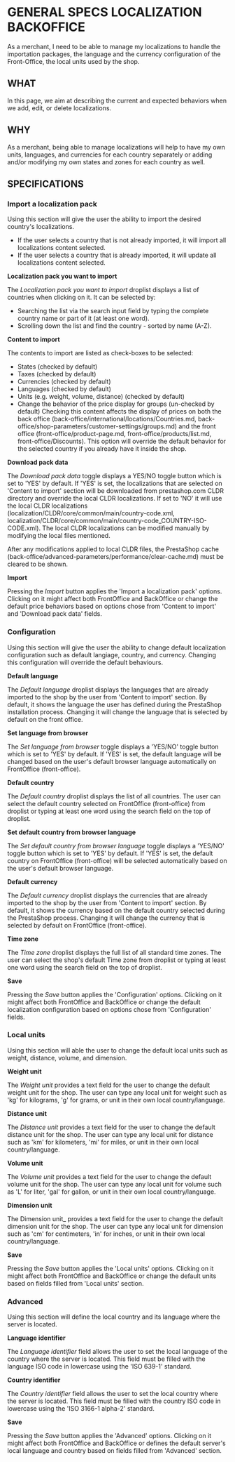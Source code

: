 # GENERAL SPECS LOCALIZATION BACKOFFICE

As a merchant, I need to be able to manage my localizations to handle the importation packages, the language and the currency configuration of the Front-Office, the local units used by the shop.

## WHAT

In this page, we aim at describing the current and expected behaviors when we add, edit, or delete localizations.

## WHY

As a merchant, being able to manage localizations will help to have my own units, languages, and currencies for each country separately or adding and/or modifying my own states and zones for each country as well.

## SPECIFICATIONS



### Import a localization pack

Using this section will give the user the ability to import the desired country's localizations.
- If the user selects a country that is not already imported, it will import all localizations content selected.
- If the user selects a country that is already imported, it will update all localizations content selected.

**Localization pack you want to import**

The _Localization pack you want to import_ droplist displays a list of countries when clicking on it. It can be selected by: 
- Searching the list via the search input field by typing the complete country name or part of it (at least one word).
- Scrolling down the list and find the country - sorted by name (A-Z).

**Content to import**

The contents to import are listed as check-boxes to be selected:
- States (checked by default)
- Taxes (checked by default)
- Currencies (checked by default)
- Languages (checked by default)
- Units (e.g. weight, volume, distance) (checked by default)
- Change the behavior of the price display for groups (un-checked by default)
Checking this content affects the display of prices on both the back office (back-office/international/locations/Countries.md, back-office/shop-parameters/customer-settings/groups.md) and the front office (front-office/product-page.md, front-office/products/list.md, front-office/Discounts). This option will override the default behavior for the selected country if you already have it inside the shop.

**Download pack data**

The _Download pack data_ toggle displays a YES/NO toggle button which is set to 'YES' by default. If 'YES' is set, the localizations that are selected on 'Content to import' section will be downloaded from prestashop.com CLDR directory and override the local CLDR localizations. If set to 'NO' it will use the local CLDR localizations (localization/CLDR/core/common/main/country-code.xml, localization/CLDR/core/common/main/country-code_COUNTRY-ISO-CODE.xml). The local CLDR localizations can be modified manually by modifying the local files mentioned.

After any modifications applied to local CLDR files, the PrestaShop cache (back-office/advanced-parameters/performance/clear-cache.md) must be cleared to be shown.

**Import**

Pressing the _Import_ button applies the 'Import a localization pack' options. Clicking on it might affect both FrontOffice and BackOffice or change the default price behaviors based on options chose from 'Content to import' and 'Download pack data' fields.

### Configuration

Using this section will give the user the ability to change default localization configuration such as default langiage, country, and currency. Changing this configuration will override the default behaviours.

**Default language**

The _Default language_ droplist displays the languages that are already imported to the shop by the user from 'Content to import' section. By default, it shows the language the user has defined during the PrestaShop installation process. Changing it will change the language that is selected by default on the front office.

**Set language from browser**

The _Set language from browser_ toggle displays a 'YES/NO' toggle button which is set to 'YES' by default. If 'YES' is set, the default language will be changed based on the user's default browser language automatically on FrontOffice (front-office).

**Default country**

The _Default country_ droplist displays the list of all countries. The user can select the default country selected on FrontOffice (front-office) from droplist or typing at least one word using the search field on the top of droplist.

**Set default country from browser language**

The _Set default country from browser language_ toggle displays a 'YES/NO' toggle button which is set to 'YES' by default. If 'YES' is set, the default country on FrontOffice (front-office) will be selected automatically based on the user's default browser language.

**Default currency**

The _Default currency_ droplist displays the currencies that are already imported to the shop by the user from 'Content to import' section. By default, it shows the currency based on the default country selected during the PrestaShop process. Changing it will change the currency that is selected by default on FrontOffice (front-office).

**Time zone**

The _Time zone_ droplist displays the full list of all standard time zones. The user can select the shop's default Time zone from droplist or typing at least one word using the search field on the top of droplist.

**Save**

Pressing the _Save_ button applies the 'Configuration' options. Clicking on it might affect both FrontOffice and BackOffice or change the default localization configuration based on options chose from 'Configuration' fields.

### Local units

Using this section will able the user to change the default local units such as weight, distance, volume, and dimension.

**Weight unit**

The _Weight unit_ provides a text field for the user to change the default weight unit for the shop. The user can type any local unit for weight such as 'kg' for kilograms, 'g' for grams, or unit in their own local country/language.

**Distance unit**

The _Distance unit_ provides a text field for the user to change the default distance unit for the shop. The user can type any local unit for distance such as 'km' for kilometers, 'mi' for miles, or unit in their own local country/language.

**Volume unit**

The _Volume unit_ provides a text field for the user to change the default volume unit for the shop. The user can type any local unit for volume such as 'L' for liter, 'gal' for gallon, or unit in their own local country/language.

**Dimension unit**

The Dimension unit_ provides a text field for the user to change the default dimension unit for the shop. The user can type any local unit for dimension such as 'cm' for centimeters, 'in' for inches, or unit in their own local country/language.

**Save**

Pressing the _Save_ button applies the 'Local units' options. Clicking on it might affect both FrontOffice and BackOffice or change the default units based on fields filled from 'Local units' section.

### Advanced

Using this section will define the local country and its language where the server is located.

**Language identifier**

The _Language identifier_ field allows the user to set the local language of the country where the server is located. This field must be filled with the language ISO code in lowercase using the 'ISO 639-1' standard.

**Country identifier**

The _Country identifier_ field allows the user to set the local country where the server is located. This field must be filled with the country ISO code in lowercase using the 'ISO 3166-1 alpha-2' standard.

**Save**

Pressing the _Save_ button applies the 'Advanced' options. Clicking on it might affect both FrontOffice and BackOffice or defines the default server's local language and country based on fields filled from 'Advanced' section.
